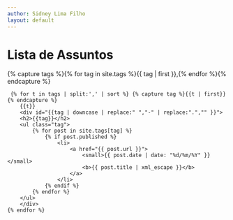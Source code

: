 ```yaml
---
author: Sidney Lima Filho
layout: default
---
```


<h1> Lista de Assuntos </h1>
<div class="tag-list">
    
{% capture tags %}{% for tag in site.tags %}{{ tag | first }},{% endfor %}{% endcapture %}

     {% for t in tags | split:',' | sort %} {% capture tag %}{{t | first}}{% endcapture %}
        {{t}}
        <div id="{{tag | downcase | replace:" ","-" | replace:".","" }}">
        <h2>{{tag}}</h2>
        <ul class="tag">       
            {% for post in site.tags[tag] %} 
                {% if post.published %}
                    <li>
                        <a href="{{ post.url }}">                   
                            <small>{{ post.date | date: "%d/%m/%Y" }}</small>                                       
                            <b>{{ post.title | xml_escape }}</b>                    
                        </a>                        
                    </li>
                {% endif %}                
            {% endfor %} 
        </ul>  
        </div>         
    {% endfor %}   
</div>